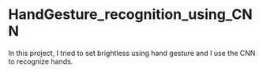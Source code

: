 # HandGesture_recognition_using_CNN

In this project, I tried to set brightless using hand gesture and I use the CNN to recognize hands.
